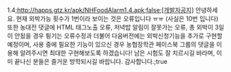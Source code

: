 1.4;http://happs.gtz.kr/apk/NHFoodAlarm1.4.apk;false;[개발자공지] 안녕하세요. 현재 외박가능 횟수가 1번이라 보이는 것은 오류입니다 ㅠㅠ (사실은 10번 입니다)
또한 농대전 댓글에 HTML 태그노출 오류, 저녁밥 알림이 잘못가는 오류, 총 외박이 3일이 안됬을 경우 튕기는 오류수정과 더불어 
다음버전에는 외박신청기능을 추가로 구현할 예정이며, 사용 중에 필요한 기능이 있으신 경우 농협장학관 페이스북 그룹의 댓글을 이용해 알려주시면 최대한 구현해보도록 하겠습니다!
남은 시험도 잘 치르시길 바라며, 이미 끝나신 분들은 즐거운 방학되시길 바랍니다. 감사합니다.;true
